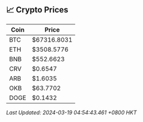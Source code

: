 ## 📈 Crypto Prices

| Coin | Price |
| ---- | ----- |
| BTC | $67316.8031 |
| ETH | $3508.5776 |
| BNB | $552.6623 |
| CRV | $0.6547 |
| ARB | $1.6035 |
| OKB | $63.7702 |
| DOGE | $0.1432 |

_Last Updated: 2024-03-19 04:54:43.461 +0800 HKT_